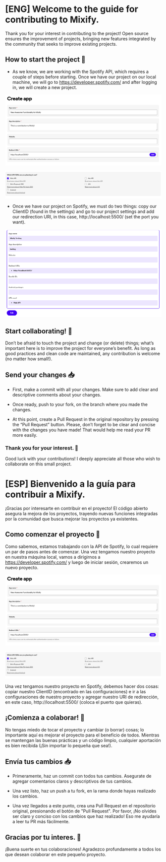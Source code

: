# [ENG] Welcome to the guide for contributing to Mixify.

Thank you for your interest in contributing to the project! Open source ensures the improvement of projects, bringing new features integrated by the community that seeks to improve existing projects.

## How to start the project 💯

- As we know, we are working with the Spotify API, which requires a couple of steps before starting. Once we have our project on our local machine, we will go to https://developer.spotify.com/ and after logging in, we will create a new project.

<img src="./assets/images/contributing1.png"></img>

<img src="./assets/images/contributing2.png"></img>

- Once we have our project on Spotify, we must do two things: copy our ClientID (found in the settings) and go to our project settings and add our redirection URI, in this case, http://localhost:5500/ (set the port you want).

<img src="./assets/images/contributing3.png"></img>

## Start collaborating! 🚀

Don’t be afraid to touch the project and change (or delete) things; what’s important here is to improve the project for everyone’s benefit. As long as good practices and clean code are maintained, any contribution is welcome (no matter how small!).

## Send your changes 📥

- First, make a commit with all your changes. Make sure to add clear and descriptive comments about your changes.

- Once ready, push to your fork, on the branch where you made the changes.

- At this point, create a Pull Request in the original repository by pressing the “Pull Request” button. Please, don’t forget to be clear and concise with the changes you have made! That would help me read your PR more easily.

### Thank you for your interest. 💜
Good luck with your contributions! I deeply appreciate all those who wish to collaborate on this small project.


# [ESP] Bienvenido a la guía para contribuir a Mixify.

¡Gracias por interesarte en contribuir en el proyecto! El código abierto asegura la mejora de los proyectos, trayendo nuevas funciones integradas por la comunidad que busca mejorar los proyectos ya existentes.

## Como comenzar el proyecto 💯

Como sabemos, estamos trabajando con la API de Spotify, lo cual requiere un par de pasos antes de comenzar.
Una vez tengamos nuestro proyecto en nuestra máquina local, vamos a dirigirnos a https://developer.spotify.com/ y luego de iniciar sesión, crearemos un nuevo proyecto.

<img src="./assets/images/contributing1.png"></img>

<img src="./assets/images/contributing2.png"></img>

Una vez tengamos nuestro proyecto en Spotify, debemos hacer dos cosas: copiar nuestro ClientID (encontrado en las configuraciones) e ir a las configuraciones de nuestro proyecto y agregar nuestro URI de redirección, en este caso, http://localhost:5500/ (coloca el puerto que quieras).

## ¡Comienza a colaborar! 🚀

No tengas miedo de tocar el proyecto y cambiar (o borrar) cosas; lo importante aquí es mejorar el proyecto para el beneficio de todos. Mientras se mantengan las buenas prácticas y un código limpio, cualquier aportación es bien recibida (¡Sin importar lo pequeña que sea!).

## Envía tus cambios 📥

- Primeramente, haz un commit con todos tus cambios. Asegurate de agregar comentarios claros y descriptivos de tus cambios. 

- Una vez listo, haz un push a tu fork, en la rama donde hayas realizado los cambios.

- Una vez llegados a este punto, crea una Pull Request en el repositorio original, presionando el botón de "Pull Request". Por favor, ¡No olvides ser claro y conciso con los cambios que haz realizado! Eso me ayudaría a leer tu PR más fácilmente.

## Gracias por tu interes. 💜

¡Buena suerte en tus colaboraciones! Agradezco profundamente a todos los que desean colaborar en este pequeño proyecto.


